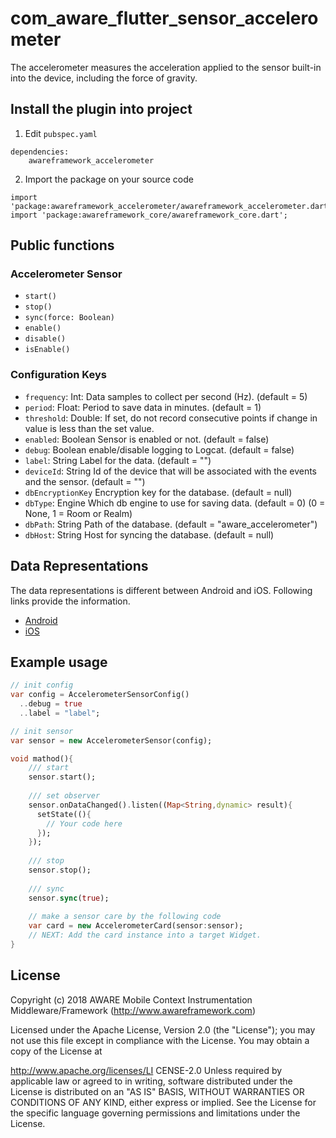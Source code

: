 # com_aware_flutter_sensor_accelerometer

The accelerometer measures the acceleration applied to the sensor built-in into the device, including the force of gravity.

## Install the plugin into project
1. Edit `pubspec.yaml`
```
dependencies:
    awareframework_accelerometer
```

2. Import the package on your source code
```
import 'package:awareframework_accelerometer/awareframework_accelerometer.dart';
import 'package:awareframework_core/awareframework_core.dart';
```

## Public functions
### Accelerometer Sensor
- `start()`
- `stop()` 
- `sync(force: Boolean)`
- `enable()`
- `disable()`
- `isEnable()`

### Configuration Keys
- `frequency`: Int: Data samples to collect per second (Hz). (default = 5)
- `period`: Float: Period to save data in minutes. (default = 1)
- `threshold`: Double: If set, do not record consecutive points if change in value is less than the set value.
- `enabled`: Boolean Sensor is enabled or not. (default = false)
- `debug`: Boolean enable/disable logging to Logcat. (default = false)
- `label`: String Label for the data. (default = "")
- `deviceId`: String Id of the device that will be associated with the events and the sensor. (default = "")
- `dbEncryptionKey` Encryption key for the database. (default = null)
- `dbType`: Engine Which db engine to use for saving data. (default = 0) (0 = None, 1 = Room or Realm)
- `dbPath`: String Path of the database. (default = "aware_accelerometer")
- `dbHost`: String Host for syncing the database. (default = null)

## Data Representations
The data representations is different between Android and iOS. Following links provide the information.
- [Android](https://github.com/awareframework/com.aware.android.sensor.accelerometer)
- [iOS](https://github.com/awareframework/com.aware.ios.sensor.accelerometer)

## Example usage
```dart
// init config
var config = AccelerometerSensorConfig()
  ..debug = true
  ..label = "label";

// init sensor
var sensor = new AccelerometerSensor(config);

void mathod(){
    /// start 
    sensor.start();
    
    /// set observer
    sensor.onDataChanged().listen((Map<String,dynamic> result){
      setState((){
        // Your code here
      });
    });
    
    /// stop
    sensor.stop();
    
    /// sync
    sensor.sync(true);  
    
    // make a sensor care by the following code
    var card = new AccelerometerCard(sensor:sensor);
    // NEXT: Add the card instance into a target Widget.
}

```

## License
Copyright (c) 2018 AWARE Mobile Context Instrumentation Middleware/Framework (http://www.awareframework.com)

Licensed under the Apache License, Version 2.0 (the "License"); you may not use this file except in compliance with the License. You may obtain a copy of the License at

http://www.apache.org/licenses/LI
CENSE-2.0 Unless required by applicable law or agreed to in writing, software distributed under the License is distributed on an "AS IS" BASIS, WITHOUT WARRANTIES OR CONDITIONS OF ANY KIND, either express or implied. See the License for the specific language governing permissions and limitations under the License.
